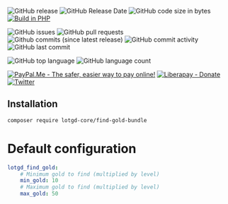![GitHub release](https://img.shields.io/github/release/lotgd-core/find-gold-bundle.svg)
![GitHub Release Date](https://img.shields.io/github/release-date/lotgd-core/find-gold-bundle.svg)
![GitHub code size in bytes](https://img.shields.io/github/languages/code-size/lotgd-core/find-gold-bundle)
[![Build in PHP](https://img.shields.io/badge/PHP-^7.2-8892BF.svg?logo=php)](http://php.net/)

![GitHub issues](https://img.shields.io/github/issues/lotgd-core/find-gold-bundle.svg)
![GitHub pull requests](https://img.shields.io/github/issues-pr/lotgd-core/find-gold-bundle.svg)
![Github commits (since latest release)](https://img.shields.io/github/commits-since/lotgd-core/find-gold-bundle/latest.svg)
![GitHub commit activity](https://img.shields.io/github/commit-activity/w/lotgd-core/find-gold-bundle.svg)
![GitHub last commit](https://img.shields.io/github/last-commit/lotgd-core/find-gold-bundle.svg)

![GitHub top language](https://img.shields.io/github/languages/top/lotgd-core/find-gold-bundle.svg)
![GitHub language count](https://img.shields.io/github/languages/count/lotgd-core/find-gold-bundle.svg)

[![PayPal.Me - The safer, easier way to pay online!](https://img.shields.io/badge/donate-help_my_project-ffaa29.svg?logo=paypal&cacheSeconds=86400)](https://www.paypal.me/idmarinas)
[![Liberapay - Donate](https://img.shields.io/liberapay/receives/IDMarinas.svg?logo=liberapay&cacheSeconds=86400)](https://liberapay.com/IDMarinas/donate)
[![Twitter](https://img.shields.io/twitter/url/http/shields.io.svg?style=social&cacheSeconds=86400)](https://twitter.com/idmarinas)


## Installation ##

```bash
composer require lotgd-core/find-gold-bundle
```

# Default configuration
```yaml
lotgd_find_gold:
    # Minimum gold to find (multiplied by level)
    min_gold: 10
    # Maximum gold to find (multiplied by level)
    max_gold: 50
```
